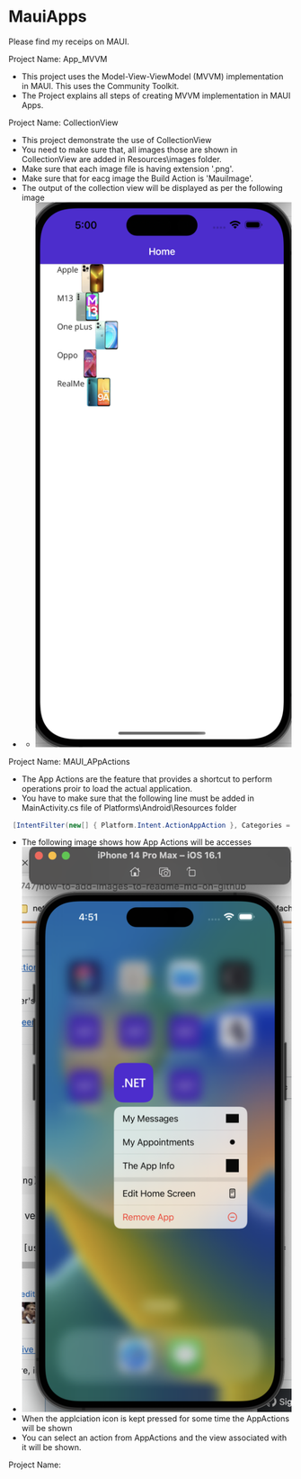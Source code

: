 # MauiApps

Please find my receips on MAUI. 

Project Name: App_MVVM
  - This project uses the Model-View-ViewModel (MVVM) implementation in MAUI. This uses the Community Toolkit.  
  - The Project explains all steps of creating MVVM implementation in MAUI Apps.
  
  
Project Name: CollectionView 
  - This project demonstrate the use of CollectionView
  - You need to make sure that, all images those are shown in CollectionView are added in Resources\images folder.
  - Make sure that each image file is having extension '.png'.
  - Make sure that for eacg image the Build Action is 'MauiImage'.
  - The output of the collection view will be displayed as per the following image
  - - ![alt text](https://github.com/maheshsabnis/MauiApps/blob/main/collectionview.png?raw=true) 


Project Name: MAUI_APpActions
  - The App Actions are the feature that provides a shortcut to perform operations proir to load the actual application.
  - You have to make sure that the following line must be added in MainActivity.cs file of Platforms\Android\Resources folder
```` csharp
 [IntentFilter(new[] { Platform.Intent.ActionAppAction }, Categories = new[] { Android.Content.Intent.CategoryDefault })]
````
  - The following image shows how App Actions will be accesses
  - ![alt text](https://github.com/maheshsabnis/MauiApps/blob/main/appactions.png?raw=true) 
  - When the applciation icon is kept pressed for some time the AppActions will be shown
  - You can select an action from AppActions and the view associated with it will be shown.
  
  
 Project Name:  
